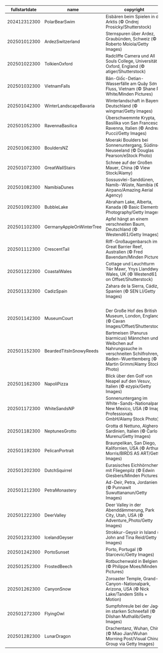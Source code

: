 |fullstartdate|name|copyright|title|image|
|--|--|--|--|--|
202412312300|PolarBearSwim|Eisbären beim Spielen in der Arktis (© Ondrej Prosicky/Shutterstock)|Frohes neues Jahr!|![](/de-DE/2025/01/202412312300PolarBearSwim.jpg)|
202501012300|ArdezSwitzerland|Sternspuren über Ardez, Graubünden, Schweiz (© Roberto Moiola/Getty Images)|Das funkelnde Dorf|![](/de-DE/2025/01/202501012300ArdezSwitzerland.jpg)|
202501022300|TolkienOxford|Radcliffe Camera und All Souls College, Universität Oxford, England (© atiger/Shutterstock)|Wo Wissen Tradition hat|![](/de-DE/2025/01/202501022300TolkienOxford.jpg)|
202501032300|VietnamFalls|Bản-Giốc-Detian-Wasserfälle am Quây Sơn Fluss, Vietnam (© Shane P. White/Minden Pictures)|Sind wir im Paradies?|![](/de-DE/2025/01/202501032300VietnamFalls.jpg)|
202501042300|WinterLandscapeBavaria|Winterlandschaft in Bayern, Deutschland (© wingmar/Getty Images)|Wo die Stille den Nebel umarmt|![](/de-DE/2025/01/202501042300WinterLandscapeBavaria.jpg)|
202501052300|RavennaBasilica|Überschwemmte Krypta, Basilika von San Francesco, Ravenna, Italien (© Andrea Pucci/Getty Images)|Heiliges Gewässer?|![](/de-DE/2025/01/202501052300RavennaBasilica.jpg)|
202501062300|BouldersNZ|Moeraki Boulders bei Sonnenuntergang, Südinsel, Neuseeland (© Douglas Pearson/eStock Photo)|Faszination Steine|![](/de-DE/2025/01/202501062300BouldersNZ.jpg)|
202501072300|GreatWallStairs|Schnee auf der Großen Mauer, China (© View Stock/Alamy)|Mauer im Schneekleid|![](/de-DE/2025/01/202501072300GreatWallStairs.jpg)|
202501082300|NamibiaDunes|Sossusvlei-Sanddünen, Namib-Wüste, Namibia (© Airpano/Amazing Aerial Agency)|Wandelnde Horizonte|![](/de-DE/2025/01/202501082300NamibiaDunes.jpg)|
202501092300|BubbleLake|Abraham Lake, Alberta, Kanada (© Basic Elements Photography/Getty Images)|Blasen im Eis gefangen|![](/de-DE/2025/01/202501092300BubbleLake.jpg)|
202501102300|GermanyAppleOnWinterTree|Apfel hängt an einem verschneiten Baum, Deutschland (© Westend61/Getty Images)|Ein Hauch von Rot im Winter|![](/de-DE/2025/01/202501102300GermanyAppleOnWinterTree.jpg)|
202501112300|CrescentTail|Riff-Großaugenbarsch im Great Barrier Reef, Australien (© Fred Bavendam/Minden Pictures)|Unterwasser-Zauber|![](/de-DE/2025/01/202501112300CrescentTail.jpg)|
202501122300|CoastalWales|Cottage und Leuchtturm Tŵr Mawr, Ynys Llanddwyn, Wales, UK (© Westend61 on Offset/Shutterstock)|Ruhe und Frieden|![](/de-DE/2025/01/202501122300CoastalWales.jpg)|
202501132300|CadizSpain|Zahara de la Sierra, Cádiz, Spanien (© SEN LI/Getty Images)|Andalusische Idylle|![](/de-DE/2025/01/202501132300CadizSpain.jpg)|
||||![](/de-DE/2025/01/.jpg)|
202501142300|MuseumCourt|Der Große Hof des British Museum, London, England (© Cavan Images/Offset/Shutterstock)|Wo die Geschichte lebendig bleibt|![](/de-DE/2025/01/202501142300MuseumCourt.jpg)|
202501152300|BeardedTitsInSnowyReeds|Bartmeisen (Panurus biarmicus) Männchen und Weibchen auf Nahrungssuche in verschneiten Schilfrohren, Baden-Wuerttemberg (© Martin Grimm/Alamy Stock Photo)|Flügel der Treue|![](/de-DE/2025/01/202501152300BeardedTitsInSnowyReeds.jpg)|
202501162300|NapoliPizza|Blick über den Golf von Neapel auf den Vesuv, Italien (© ezypix/Getty Images)|Pizza im Paradies|![](/de-DE/2025/01/202501162300NapoliPizza.jpg)|
202501172300|WhiteSandsNP|Sonnenuntergang im White-Sands-Nationalpark, New Mexico, USA (© Image Professionals GmbH/Alamy Stock Photo)|Weißes Paradies|![](/de-DE/2025/01/202501172300WhiteSandsNP.jpg)|
202501182300|NeptunesGrotto|Grotta di Nettuno, Alghero, Sardinien, Italien (© Carlo Murenu/Getty Images)|Götter-Grotte|![](/de-DE/2025/01/202501182300NeptunesGrotto.jpg)|
202501192300|PelicanPortrait|Braunpelikan, San Diego, Kalifornien, USA (© Arthur Morris/BIRDS AS ART/Getty Images)|Scharf beobachtet|![](/de-DE/2025/01/202501192300PelicanPortrait.jpg)|
202501202300|DutchSquirrel|Eurasisches Eichhörnchen mit Fliegenpilz (© Edwin Giesbers/Minden Pictures)|Aufmerksamer Beobachter|![](/de-DE/2025/01/202501202300DutchSquirrel.jpg)|
202501212300|PetraMonastery|Ad-Deir, Petra, Jordanien (© Punnawit Suwuttananun/Getty Images)|Die verlorene Stadt?|![](/de-DE/2025/01/202501212300PetraMonastery.jpg)|
202501222300|DeerValley|Deer Valley in der Abenddämmerung, Park City, Utah, USA (© Adventure_Photo/Getty Images)|Abfahrt ins Kino|![](/de-DE/2025/01/202501222300DeerValley.jpg)|
202501232300|IcelandGeyser|Strokkur-Geysir in Island (© John and Tina Reid/Getty Images)|Spektakuläres Naturschauspiel|![](/de-DE/2025/01/202501232300IcelandGeyser.jpg)|
202501242300|PortoSunset|Porto, Portugal (© Starcevic/Getty Images)|Die goldene Stunde|![](/de-DE/2025/01/202501242300PortoSunset.jpg)|
202501252300|FrostedBeech|Rotbuchenwald in Belgien (© Philippe Moes/Minden Pictures)|Elegantes Altern|![](/de-DE/2025/01/202501252300FrostedBeech.jpg)|
202501262300|CanyonSnow|Zoroaster Temple, Grand-Canyon-Nationalpark, Arizona, USA (© Nick Lake/Tandem Stills + Motion)|Schauspiel aus Farben und Formen|![](/de-DE/2025/01/202501262300CanyonSnow.jpg)|
202501272300|FlyingOwl|Sumpfohreule bei der Jagd im starken Schneefall (© Dilshan Muthalib/Getty Images)|Anmut im Schneegestöber|![](/de-DE/2025/01/202501272300FlyingOwl.jpg)|
202501282300|LunarDragon|Drachentanz, Wuhan, China (© Miao Jian/Wuhan Morning Post/Visual China Group via Getty Images)|Möge der Drache mit Ihnen sein|![](/de-DE/2025/01/202501282300LunarDragon.jpg)|
